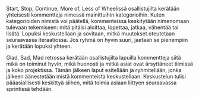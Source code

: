 Start, Stop, Continue, More of, Less of Wheelissä osallistujilta kerätään yhteisesti kommentteja 
nimessä mainittuihin kategorioihin. Kuten kategorioiden nimistä voi päätellä, kommenteissa keskitytään 
nimenomaan tulevaan tekemiseen: mitä pitäisi aloittaa, lopettaa, jatkaa, vähentää tai lisätä. 
Lopuksi keskustellaan ja sovitaan, mitkä muutokset oteutetaan seuraavassa iteraatiossa. Jos ryhmä on
hyvin suuri, jaetaan se pienempiin ja kerätään lopuksi yhteen.

Glad, Sad, Mad retrossa kerätään osallistujilta lapuilla kommentteja siitä mikä on toiminut hyvin, 
mikä huonosti ja mitkä asiat ovat ärsyttäneet tiimissä ja koko projektissa. Tämän jälkeen laput 
esitellään ja ryhmitellään, jonka jälkeen äänestetään mistä kommenteista keskustellaan. Keskustelun 
tulisi pääasiallisesti keskittyä siihen, mitä toimia asiaan liittyen seuraavassa sprintissä tehdään.